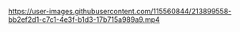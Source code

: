 


https://user-images.githubusercontent.com/115560844/213899558-bb2ef2d1-c7c1-4e3f-b1d3-17b715a989a9.mp4

